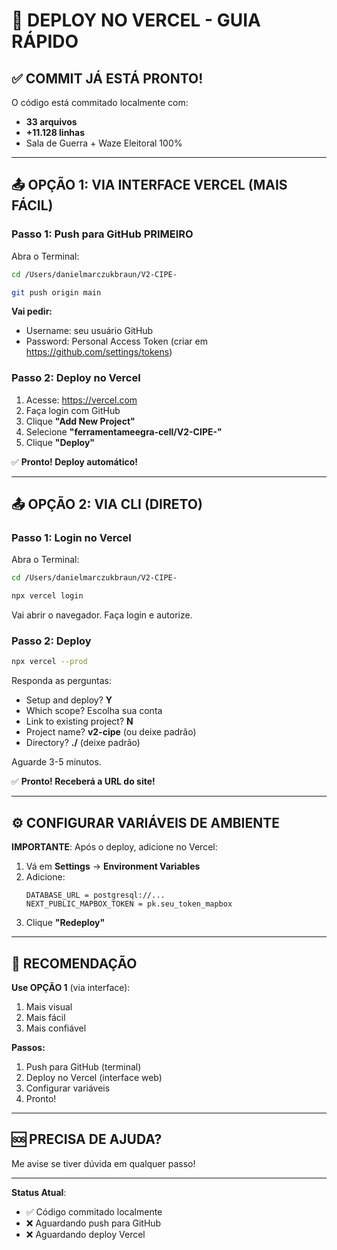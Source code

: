 # 🚀 DEPLOY NO VERCEL - GUIA RÁPIDO

## ✅ COMMIT JÁ ESTÁ PRONTO!

O código está commitado localmente com:
- **33 arquivos**
- **+11.128 linhas**
- Sala de Guerra + Waze Eleitoral 100%

---

## 📤 OPÇÃO 1: VIA INTERFACE VERCEL (MAIS FÁCIL)

### Passo 1: Push para GitHub PRIMEIRO

Abra o Terminal:
```bash
cd /Users/danielmarczukbraun/V2-CIPE-

git push origin main
```

**Vai pedir:**
- Username: seu usuário GitHub
- Password: Personal Access Token (criar em https://github.com/settings/tokens)

### Passo 2: Deploy no Vercel

1. Acesse: https://vercel.com
2. Faça login com GitHub
3. Clique **"Add New Project"**
4. Selecione **"ferramentameegra-cell/V2-CIPE-"**
5. Clique **"Deploy"**

✅ **Pronto! Deploy automático!**

---

## 📤 OPÇÃO 2: VIA CLI (DIRETO)

### Passo 1: Login no Vercel

Abra o Terminal:
```bash
cd /Users/danielmarczukbraun/V2-CIPE-

npx vercel login
```

Vai abrir o navegador. Faça login e autorize.

### Passo 2: Deploy

```bash
npx vercel --prod
```

Responda as perguntas:
- Setup and deploy? **Y**
- Which scope? Escolha sua conta
- Link to existing project? **N**
- Project name? **v2-cipe** (ou deixe padrão)
- Directory? **./** (deixe padrão)

Aguarde 3-5 minutos.

✅ **Pronto! Receberá a URL do site!**

---

## ⚙️ CONFIGURAR VARIÁVEIS DE AMBIENTE

**IMPORTANTE**: Após o deploy, adicione no Vercel:

1. Vá em **Settings** → **Environment Variables**
2. Adicione:
   ```
   DATABASE_URL = postgresql://...
   NEXT_PUBLIC_MAPBOX_TOKEN = pk.seu_token_mapbox
   ```
3. Clique **"Redeploy"**

---

## 🎯 RECOMENDAÇÃO

**Use OPÇÃO 1** (via interface):
1. Mais visual
2. Mais fácil
3. Mais confiável

**Passos:**
1. Push para GitHub (terminal)
2. Deploy no Vercel (interface web)
3. Configurar variáveis
4. Pronto!

---

## 🆘 PRECISA DE AJUDA?

Me avise se tiver dúvida em qualquer passo!

---

**Status Atual**: 
- ✅ Código commitado localmente
- ❌ Aguardando push para GitHub
- ❌ Aguardando deploy Vercel

